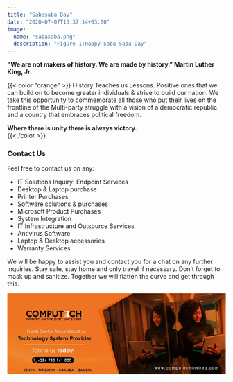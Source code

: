 ```yaml
---
title: "Sabasaba Day"
date: "2020-07-07T13:37:14+03:00"
image:
  name: "sabasaba.png"
  description: "Figure 1:Happy Saba Saba Day"
---
```


__"We are not makers of history. We are made by history.” Martin Luther King, Jr.__

{{< color "orange" >}}
History Teaches us Lessons. Positive ones that we can build on to become greater individuals & strive to build our nation.
We take this opportunity to commemorate all those who put their lives on the frontline of the Multi-party struggle with a vision of a democratic republic and a country that embraces political freedom.

__Where there is unity there is always victory.__  
{{< /color >}}

### Contact Us
Feel free to contact us on any:
- IT Solutions Inquiry: Endpoint Services
- Desktop & Laptop purchase
- Printer Purchases
- Software solutions & purchases
- Microsoft Product Purchases
- System Integration
- IT Infrastructure and Outsource Services
- Antivirus Software
- Laptop & Desktop accessories
- Warranty Services

We will be happy to assist you and contact you for a chat on any further inquiries.
Stay safe, stay home and only travel if necessary. Don’t forget to mask up and sanitize. Together we will flatten the curve and get through this.


[![contact us](/images/sabasaba-footer.png)](https://www.computechlimited.com/contact-us/)




